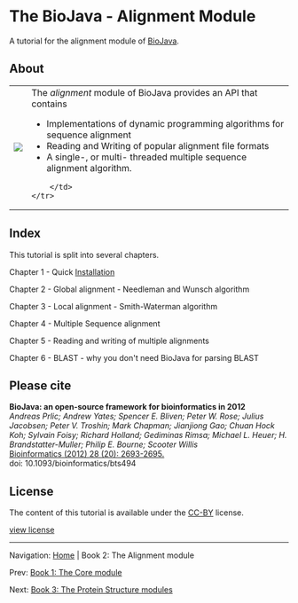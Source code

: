 The BioJava - Alignment Module
=====================================================

A tutorial for the alignment module of [BioJava](http://www.biojava.org).

## About
<table>
    <tr>
        <td>
            <img src="img/alignment.png"/>
        </td>
        <td>
            The <i>alignment</i> module of BioJava provides an API that contains
            <ul>
                <li>Implementations of dynamic programming algorithms for sequence alignment</li>
                <li>Reading and Writing of popular alignment file formats</li>
                <li>A single-, or multi- threaded multiple sequence alignment algorithm.</li>
            </ul>

        </td>
    </tr>
</table>   

## Index

This tutorial is split into several chapters.

Chapter 1 - Quick [Installation](installation.md)

Chapter 2 - Global alignment - Needleman and Wunsch algorithm

Chapter 3 - Local alignment - Smith-Waterman algorithm

Chapter 4 - Multiple Sequence alignment

Chapter 5 - Reading and writing of multiple alignments

Chapter 6 - BLAST - why you don't need BioJava for parsing BLAST

## Please cite

**BioJava: an open-source framework for bioinformatics in 2012**<br/>
*Andreas Prlic; Andrew Yates; Spencer E. Bliven; Peter W. Rose; Julius Jacobsen; Peter V. Troshin; Mark Chapman; Jianjiong Gao; Chuan Hock Koh; Sylvain Foisy; Richard Holland; Gediminas Rimsa; Michael L. Heuer; H. Brandstatter-Muller; Philip E. Bourne; Scooter Willis* <br/>
[Bioinformatics (2012) 28 (20): 2693-2695.](http://bioinformatics.oxfordjournals.org/content/28/20/2693.abstract) <br/>
doi: 10.1093/bioinformatics/bts494

## License

The content of this tutorial is available under the [CC-BY](http://creativecommons.org/licenses/by/3.0/) license.

[view license](../license.md)



[footer]: # (Automatically generated footer. Don't edit below here.)

---

Navigation:
[Home](../README.md)
| Book 2: The Alignment module

Prev: [Book 1: The Core module](../core/README.md)

Next: [Book 3: The Protein Structure modules](../structure/README.md)
